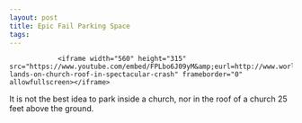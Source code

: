 ```yaml
---
layout: post
title: Epic Fail Parking Space
tags:
---
```



                <iframe width="560" height="315" src="https://www.youtube.com/embed/FPLbo6J09yM&amp;eurl=http://www.worldcarfans.com/9090126.024/car-lands-on-church-roof-in-spectacular-crash" frameborder="0" allowfullscreen></iframe>
<p>It is not the best idea to park inside a church, nor in the roof of a church 25 feet above the ground.</p>
